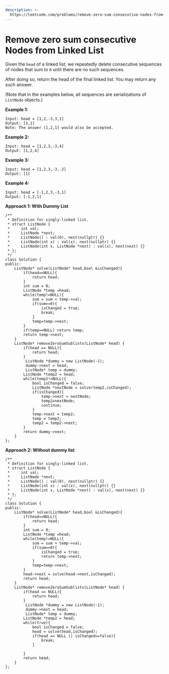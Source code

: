 ```yaml
---
description: >-
  https://leetcode.com/problems/remove-zero-sum-consecutive-nodes-from-linked-list/
---
```


# Remove zero sum consecutive Nodes from Linked List

Given the `head` of a linked list, we repeatedly delete consecutive sequences of nodes that sum to `0` until there are no such sequences.

After doing so, return the head of the final linked list.  You may return any such answer.

&#x20;

(Note that in the examples below, all sequences are serializations of `ListNode` objects.)

**Example 1:**

```
Input: head = [1,2,-3,3,1]
Output: [3,1]
Note: The answer [1,2,1] would also be accepted.
```

**Example 2:**

```
Input: head = [1,2,3,-3,4]
Output: [1,2,4]
```

**Example 3:**

```
Input: head = [1,2,3,-3,-2]
Output: [1]
```

**Example 4:**

```
Input: head = [-1,2,3,-3,1]
Output: [-1,2,1]
```

**Approach 1: With Dummy List**

```
/**
 * Definition for singly-linked list.
 * struct ListNode {
 *     int val;
 *     ListNode *next;
 *     ListNode() : val(0), next(nullptr) {}
 *     ListNode(int x) : val(x), next(nullptr) {}
 *     ListNode(int x, ListNode *next) : val(x), next(next) {}
 * };
 */
class Solution {
public:
    ListNode* solve(ListNode* head,bool &isChanged){
        if(head==NULL){
            return head;
        }
        int sum = 0;
        ListNode *temp =head;
        while(temp!=NULL){
            sum = sum + temp->val;
            if(sum==0){
                isChanged = true;
                break;
            }
            temp=temp->next;
        }
        if(temp==NULL) return temp;
        return temp->next;
    }
    ListNode* removeZeroSumSublists(ListNode* head) {
        if(head == NULL){
            return head;
        }
         ListNode *dummy = new ListNode(-1);
         dummy->next = head;
         ListNode* temp = dummy;
        ListNode *temp2 = head;
        while(temp2!=NULL){
            bool isChanged = false;
            ListNode *nextNode = solve(temp2,isChanged);
            if(isChanged){
                temp->next = nextNode;
                temp2=nextNode;
                continue;
            }
            temp->next = temp2;
            temp = temp2;
            temp2 = temp2->next;
        }
        return dummy->next;
    }
};
```

**Approach 2: Without dummy list**

```
/**
 * Definition for singly-linked list.
 * struct ListNode {
 *     int val;
 *     ListNode *next;
 *     ListNode() : val(0), next(nullptr) {}
 *     ListNode(int x) : val(x), next(nullptr) {}
 *     ListNode(int x, ListNode *next) : val(x), next(next) {}
 * };
 */
class Solution {
public:
    ListNode* solve(ListNode* head,bool &isChanged){
        if(head==NULL){
            return head;
        }
        int sum = 0;
        ListNode *temp =head;
        while(temp!=NULL){
            sum = sum + temp->val;
            if(sum==0){
                isChanged = true;
                return temp->next;
            }
            temp=temp->next;
        }
        head->next = solve(head->next,isChanged);
        return head;
    }
    ListNode* removeZeroSumSublists(ListNode* head) {
        if(head == NULL){
            return head;
        }
         ListNode *dummy = new ListNode(-1);
         dummy->next = head;
         ListNode* temp = dummy;
        ListNode *temp2 = head;
        while(true){
            bool isChanged = false;
            head = solve(head,isChanged);
            if(head == NULL || isChanged==false){
                break;
            }
            
        }
        return head;
    }
};
```
